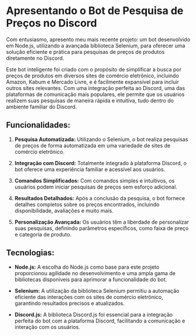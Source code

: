 # Apresentando o Bot de Pesquisa de Preços no Discord

Com entusiasmo, apresento meu mais recente projeto: um bot desenvolvido em Node.js, utilizando a avançada biblioteca Selenium, para oferecer uma solução eficiente e prática para pesquisas de preços de produtos diretamente no Discord.

Este bot inteligente foi criado com o propósito de simplificar a busca por preços de produtos em diversos sites de comércio eletrônico, incluindo Amazon, Kabum e Mercado Livre, e é facilmente expansível para incluir outros sites relevantes. Com uma integração perfeita ao Discord, uma das plataformas de comunicação mais populares, ele permite que os usuários realizem suas pesquisas de maneira rápida e intuitiva, tudo dentro do ambiente familiar do Discord.

## Funcionalidades:

1. **Pesquisa Automatizada:** Utilizando o Selenium, o bot realiza pesquisas de preços de forma automatizada em uma variedade de sites de comércio eletrônico.

2. **Integração com Discord:** Totalmente integrado à plataforma Discord, o bot oferece uma experiência familiar e acessível aos usuários.

3. **Comandos Simplificados:** Com comandos simples e intuitivos, os usuários podem iniciar pesquisas de preços sem esforço adicional.

4. **Resultados Detalhados:** Após a conclusão da pesquisa, o bot fornece detalhes completos sobre os preços encontrados, incluindo disponibilidade, avaliações e muito mais.

5. **Personalização Avançada:** Os usuários têm a liberdade de personalizar suas pesquisas, definindo parâmetros específicos, como faixa de preço e categoria de produto.

## Tecnologias:

- **Node.js:** A escolha do Node.js como base para este projeto proporcionou agilidade no desenvolvimento e uma ampla gama de bibliotecas disponíveis para aprimorar a funcionalidade do bot.

- **Selenium:** A utilização da biblioteca Selenium permitiu a automação eficiente das interações com os sites de comércio eletrônico, garantindo resultados precisos e atualizados.

- **Discord.js:** A biblioteca Discord.js foi essencial para a integração perfeita do bot com a plataforma Discord, facilitando a comunicação e interação com os usuários.
